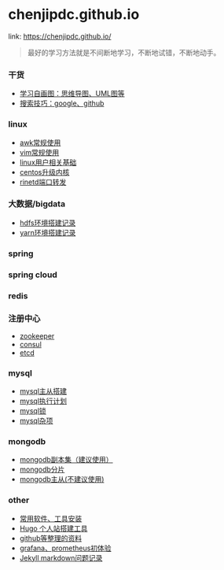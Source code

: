 # chenjipdc.github.io

link: https://chenjipdc.github.io/

> 最好的学习方法就是不间断地学习，不断地试错，不断地动手。

### 干货
- [学习自画图：思维导图、UML图等](https://chenjipdc.github.io/post/2020-05-21-%E5%AD%A6%E4%B9%A0%E5%9B%BE/)
- [搜索技巧：google、github](https://chenjipdc.github.io/post/2020-05-26-%E6%90%9C%E7%B4%A2%E6%8A%80%E5%B7%A7/)


### linux
- [awk常规使用](https://chenjipdc.github.io/post/2019-04-14-awk%E5%B8%B8%E8%A7%84%E4%BD%BF%E7%94%A8/)
- [vim常规使用](https://chenjipdc.github.io/post/2019-04-13-vim%E5%B8%B8%E8%A7%84%E4%BD%BF%E7%94%A8/)
- [linux用户相关基础](https://chenjipdc.github.io/post/2018-09-23-linux%E7%94%A8%E6%88%B7%E7%9B%B8%E5%85%B3%E5%9F%BA%E7%A1%80/)
- [centos升级内核](https://chenjipdc.github.io/post/2018-09-21-centos%E5%8D%87%E7%BA%A7%E5%86%85%E6%A0%B8/)
- [rinetd端口转发](https://chenjipdc.github.io/post/2018-09-23-rinetd-%E8%BD%AC%E5%8F%91/)


### 大数据/bigdata
- [hdfs环境搭建记录](https://chenjipdc.github.io/post/2020-05-16-hdfs%E7%8E%AF%E5%A2%83%E6%90%AD%E5%BB%BA%E8%AE%B0%E5%BD%95/)
- [yarn环境搭建记录](https://chenjipdc.github.io/post/2020-05-16-yarn%E7%8E%AF%E5%A2%83%E6%90%AD%E5%BB%BA%E8%AE%B0%E5%BD%95/)


### spring

### spring cloud

### redis

### 注册中心
- [zookeeper]()
- [consul]()
- [etcd]()

### mysql
- [mysql主从搭建](https://chenjipdc.github.io/post/2020-05-28-mysql%E4%B8%BB%E4%BB%8E/)
- [mysql执行计划](https://chenjipdc.github.io/post/2020-05-27-mysql%E6%89%A7%E8%A1%8C%E8%AE%A1%E5%88%92/)
- [mysql锁](https://chenjipdc.github.io/post/2020-05-27-mysql%E9%94%81/)
- [mysql杂项](https://chenjipdc.github.io/post/2019-01-10-mysql-tips/)

### mongodb
- [mongodb副本集（建议使用）](https://chenjipdc.github.io/post/2018-09-25-mongodb%E5%89%AF%E6%9C%AC%E9%9B%86%E5%BB%BA%E8%AE%AE%E4%BD%BF%E7%94%A8/)
- [mongodb分片](https://chenjipdc.github.io/post/2018-09-26-mongodb%E5%88%86%E7%89%87/)
- [mongodb主从(不建议使用)](https://chenjipdc.github.io/post/2018-09-25-mongodb%E4%B8%BB%E4%BB%8E%E4%B8%8D%E5%BB%BA%E8%AE%AE%E4%BD%BF%E7%94%A8/)


### other
- [常用软件、工具安装](https://chenjipdc.github.io/post/2019-04-08-%E5%B8%B8%E7%94%A8%E8%BD%AF%E4%BB%B6%E5%AE%89%E8%A3%85/)
- [Hugo 个人站搭建工具](https://chenjipdc.github.io/post/2019-04-09-hugo/)
- [github等整理的资料](https://chenjipdc.github.io/post/2019-04-08-github%E7%AD%89%E6%95%B4%E7%90%86%E7%9A%84%E8%B5%84%E6%96%99/)
- [grafana、prometheus初体验](https://chenjipdc.github.io/post/2019-01-06-grafana_prometheus_%E5%88%9D%E4%BD%93%E9%AA%8C/)
- [Jekyll markdown问题记录](https://chenjipdc.github.io/post/2018-01-01-jekyll-markdown%E9%97%AE%E9%A2%98%E8%AE%B0%E5%BD%95/)